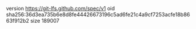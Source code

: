 version https://git-lfs.github.com/spec/v1
oid sha256:36d3ea735b6e8d8fe44426673196c5ad6fe21c4a9cf7253acfe18b8663f912b2
size 189007
